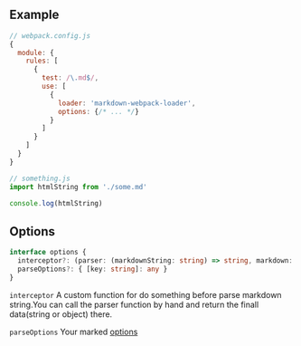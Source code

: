 ## Example

```javascript
// webpack.config.js
{
  module: {
    rules: [
      {
        test: /\.md$/,
        use: [
          {
            loader: 'markdown-webpack-loader',
            options: {/* ... */}
          }
        ]
      }
    ]
  }
}
```

```javascript
// something.js
import htmlString from './some.md'

console.log(htmlString)
```

## Options

```typescript
interface options {
  interceptor?: (parser: (markdownString: string) => string, markdown: string) => { [key: string]: any } | string
  parseOptions?: { [key: string]: any }
}
```

`interceptor` A custom function for do something before parse markdown string.You can call the parser function by hand and return the finall data(string or object) there.

`parseOptions` Your marked [options](https://marked.js.org/#/USING_ADVANCED.md#options)
